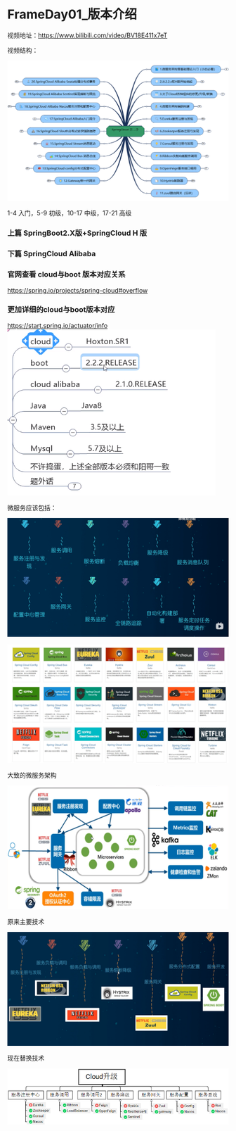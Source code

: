 # FrameDay01_版本介绍

视频地址：https://www.bilibili.com/video/BV18E411x7eT

视频结构：

![image-20201117190359188](1-%E7%89%88%E6%9C%AC%E4%BB%8B%E7%BB%8D.resource/image-20201117190359188.png)

1-4 入门，5-9 初级，10-17 中级，17-21 高级

### 上篇 SpringBoot2.X版+SpringCloud H 版
### 下篇 SpringCloud Alibaba
### 官网查看 cloud与boot 版本对应关系
https://spring.io/projects/spring-cloud#overflow
### 更加详细的cloud与boot版本对应
https://start.spring.io/actuator/info
<img src="imgs/版本.png">



 微服务应该包括：

![image-20201116094533688](1-%E7%89%88%E6%9C%AC%E4%BB%8B%E7%BB%8D.resource/image-20201116094533688.png)

![image-20201116095228717](1-%E7%89%88%E6%9C%AC%E4%BB%8B%E7%BB%8D.resource/image-20201116095228717.png)

大致的微服务架构

![image-20201116095826582](1-%E7%89%88%E6%9C%AC%E4%BB%8B%E7%BB%8D.resource/image-20201116095826582.png)

原来主要技术

![image-20201116095846827](1-%E7%89%88%E6%9C%AC%E4%BB%8B%E7%BB%8D.resource/image-20201116095846827.png)

现在替换技术

![image-20201116102309972](FrameDay01_版本介绍.resource/image-20201116102309972.png)